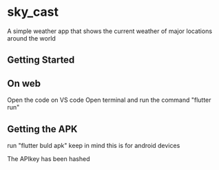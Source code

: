 # sky_cast

A simple weather app that shows the current weather of major locations around the world

## Getting Started
## On web
Open the code on VS code 
Open terminal and run the command "flutter run"

## Getting the APK
run "flutter buld apk" keep in mind this is for android devices

The APIkey has been hashed
